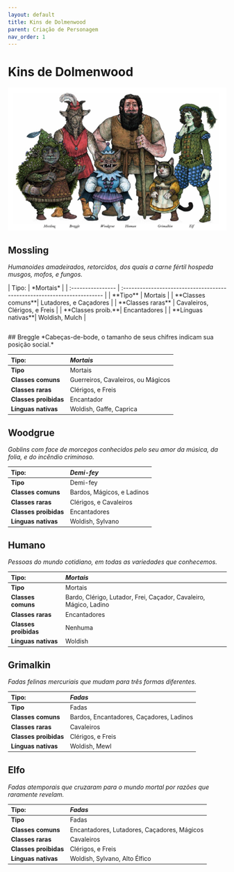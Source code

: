 ```yaml
---
layout: default
title: Kins de Dolmenwood
parent: Criação de Personagem
nav_order: 1
---
```


# Kins de Dolmenwood

![Banner com todos os Kins](assets/images/kins-banner.jpg)

## Mossling 
*Humanoides amadeirados, retorcidos, dos quais a carne fértil hospeda musgos, mofos, e fungos.*
<table class="sem-cabecalho">
| Tipo:    | *Mortais*       |
| :---------------- | :----------------------------------------------------------------------- |
| **Tipo** | Mortais                                                  |
| **Classes comuns**| Lutadores, e Caçadores                                                  |
| **Classes raras** | Cavaleiros, Clérigos, e Freis                                           |
| **Classes proib.**| Encantadores                                                            |
| **Línguas nativas**| Woldish, Mulch                                                          |
</table>
## Breggle
*Cabeças-de-bode, o tamanho de seus chifres indicam sua posição social.*

| Tipo: | *Mortais* |
| :---------------- | :----------------------------------------------------------------------- |
| **Tipo** | Mortais                                                  |
| **Classes comuns** | Guerreiros, Cavaleiros, ou Mágicos                                   |
| **Classes raras** | Clérigos, e Freis                                                         |
| **Classes proibidas** | Encantador                                                         |
| **Línguas nativas** | Woldish, Gaffe, Caprica                                               |

## Woodgrue
*Goblins com face de morcegos conhecidos pelo seu amor da música, da folia, e do incêndio criminoso.*

| Tipo: | *Demi-fey* |
| :---------------- | :----------------------------------------------------------------------- |
| **Tipo** | Demi-fey                                                  |
| **Classes comuns** | Bardos, Mágicos, e Ladinos                                |
| **Classes raras** | Clérigos, e Cavaleiros                                                         |
| **Classes proibidas** | Encantadores                                                         |
| **Línguas nativas** | Woldish, Sylvano                                             |

## Humano
*Pessoas do mundo cotidiano, em todas as variedades que conhecemos.*

| Tipo: | *Mortais* |
| :---------------- | :----------------------------------------------------------------------- |
| **Tipo** | Mortais                                                  |
| **Classes comuns** | Bardo, Clérigo, Lutador, Frei, Caçador, Cavaleiro, Mágico, Ladino                                                                |
| **Classes raras** | Encantadores                                                         |
| **Classes proibidas** | Nenhuma                                                         |
| **Línguas nativas** | Woldish                                            |

## Grimalkin
*Fadas felinas mercuriais que mudam para três formas diferentes.*

| Tipo: | *Fadas* |
| :---------------- | :----------------------------------------------------------------------- |
| **Tipo** | Fadas                                                  |
| **Classes comuns** | Bardos, Encantadores, Caçadores, Ladinos                                   |
| **Classes raras** | Cavaleiros                                                         |
| **Classes proibidas** | Clérigos, e Freis                                                         |
| **Línguas nativas** | Woldish, Mewl                                            |

## Elfo
*Fadas atemporais que cruzaram para o mundo mortal por razões que raramente revelam.*

| Tipo: | *Fadas* |
| :---------------- | :----------------------------------------------------------------------- |
| **Tipo** | Fadas                                                  |
| **Classes comuns** | Encantadores, Lutadores, Caçadores, Mágicos                                   |
| **Classes raras** | Cavaleiros                                                              |
| **Classes proibidas** | Clérigos, e Freis                                                            |
| **Línguas nativas**  | Woldish, Sylvano, Alto Élfico         |
